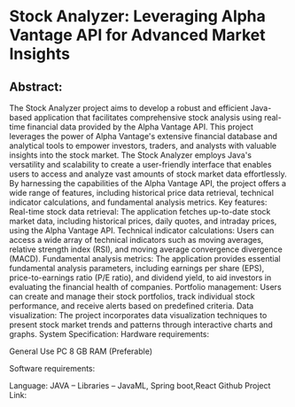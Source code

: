 # Stock Analyzer: Leveraging Alpha Vantage API for Advanced Market Insights
## Abstract:
 The Stock Analyzer project aims to develop a robust and efficient Java-based application that facilitates comprehensive stock analysis using real-time financial data provided by the Alpha Vantage API. This project leverages the power of Alpha Vantage's extensive financial database and analytical tools to empower investors, traders, and analysts with valuable insights into the stock market.
The Stock Analyzer employs Java's versatility and scalability to create a user-friendly interface that enables users to access and analyze vast amounts of stock market data effortlessly. By harnessing the capabilities of the Alpha Vantage API, the project offers a wide range of features, including historical price data retrieval, technical indicator calculations, and fundamental analysis metrics.
Key features:
Real-time stock data retrieval: The application fetches up-to-date stock market data, including historical prices, daily quotes, and intraday prices, using the Alpha Vantage API.
Technical indicator calculations: Users can access a wide array of technical indicators such as moving averages, relative strength index (RSI), and moving average convergence divergence (MACD).
Fundamental analysis metrics: The application provides essential fundamental analysis parameters, including earnings per share (EPS), price-to-earnings ratio (P/E ratio), and dividend yield, to aid investors in evaluating the financial health of companies.
Portfolio management: Users can create and manage their stock portfolios, track individual stock performance, and receive alerts based on predefined criteria.
Data visualization: The project incorporates data visualization techniques to present stock market trends and patterns through interactive charts and graphs.
System Specification:
Hardware requirements:

General Use PC
8 GB RAM (Preferable)

Software requirements:

Language: JAVA – Libraries – JavaML,
Spring boot,React
Github Project Link: 
